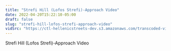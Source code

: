 ```yaml
---
title: "Strefi Hill (Lofos Strefi)-Approach Video"
date: 2022-04-20T15:22:10-05:00
draft: false
slug: "strefi-hill-lofos-strefi-approach-video"
vidSrc: "https://ctl-hellenicstreets-dev.s3.amazonaws.com/transcoded-videos/Strefi%20Hill%20%28Lofos%20Strefi%29-Approach%20Video.mp4"
---
```


Strefi Hill (Lofos Strefi)-Approach Video
